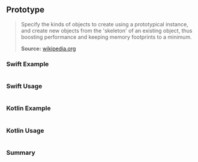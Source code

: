 ## Prototype

> Specify the kinds of objects to create using a prototypical instance, and create new objects from the 'skeleton' of an existing object, thus boosting performance and keeping memory footprints to a minimum.
>
>**Source:** [wikipedia.org](https://en.wikipedia.org/wiki/Prototype_pattern)

### Swift Example

```swift


````

### Swift Usage

```swift


````

### Kotlin Example

```kotlin


````

### Kotlin Usage

```kotlin


````

### Summary